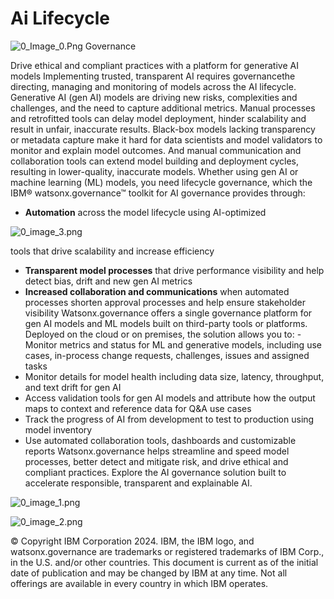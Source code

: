 # Ai Lifecycle 

![0_Image_0.Png](0_Image_0.Png) Governance

Drive ethical and compliant practices with a platform for generative AI models Implementing trusted, transparent AI requires governancethe directing, managing and monitoring of models across the AI lifecycle. Generative AI (gen AI) models are driving new risks, complexities and challenges, and the need to capture additional metrics. Manual processes and retrofitted tools can delay model deployment, hinder scalability and result in unfair, inaccurate results. Black-box models lacking transparency or metadata capture make it hard for data scientists and model validators to monitor and explain model outcomes. And manual communication and collaboration tools can extend model building and deployment cycles, resulting in lower-quality, inaccurate models. Whether using gen AI or machine learning (ML) models, you need lifecycle governance, which the IBM® watsonx.governance™ toolkit for AI governance provides through:
- **Automation** across the model lifecycle using AI-optimized 

![0_image_3.png](0_image_3.png)

tools that drive scalability and increase efficiency
- **Transparent model processes** that drive performance visibility and help detect bias, drift and new gen AI metrics
- **Increased collaboration and communications** when automated processes shorten approval processes and help ensure stakeholder visibility Watsonx.governance offers a single governance platform for gen AI models and ML models built on third-party tools or platforms. Deployed on the cloud or on premises, the solution allows you to: - Monitor metrics and status for ML and generative models, including use cases, in-process change requests, challenges, issues and assigned tasks 
- Monitor details for model health including data size, latency, throughput, and text drift for gen AI
- Access validation tools for gen AI models and attribute how the output maps to context and reference data for Q&A use cases
- Track the progress of AI from development to test to production using model inventory
- Use automated collaboration tools, dashboards and customizable reports Watsonx.governance helps streamline and speed model processes, better detect and mitigate risk, and drive ethical and compliant practices. Explore the AI governance solution built to accelerate responsible, transparent and explainable AI.

![0_image_1.png](0_image_1.png)

![0_image_2.png](0_image_2.png)

© Copyright IBM Corporation 2024. IBM, the IBM logo, and watsonx.governance are trademarks or registered trademarks of IBM Corp., in the U.S. and/or other countries. This document is current as of the initial date of publication and may be changed by IBM at any time. Not all offerings are available in every country in which IBM operates.